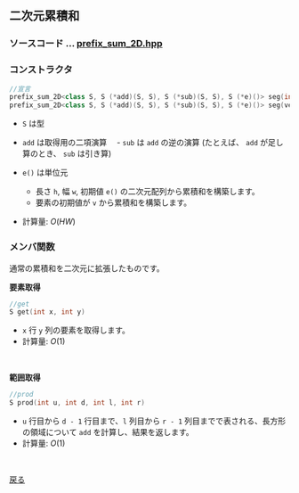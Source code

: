 ## 二次元累積和
### ソースコード $...$ <a href = "prefix_sum_2D.hpp">prefix_sum_2D.hpp</a>
### コンストラクタ
```cpp
//宣言
prefix_sum_2D<class S, S (*add)(S, S), S (*sub)(S, S), S (*e)()> seg(int h, int w)
prefix_sum_2D<class S, S (*add)(S, S), S (*sub)(S, S), S (*e)()> seg(vector<vector<S>> v)
```
- `S` は型
- `add` は取得用の二項演算
  　- `sub` は `add` の逆の演算 (たとえば、 `add` が足し算のとき、 `sub` は引き算)
- `e()` は単位元
  - 長さ `h`, 幅 `w`, 初期値 `e()` の二次元配列から累積和を構築します。
  - 要素の初期値が `v` から累積和を構築します。

- 計算量: $O(HW)$


### メンバ関数
通常の累積和を二次元に拡張したものです。

**要素取得**
```cpp
//get
S get(int x, int y)
```
  - `x` 行 `y` 列の要素を取得します。
  - 計算量: $O(1)$
<br>

**範囲取得**
```cpp
//prod
S prod(int u, int d, int l, int r)
```
  - `u` 行目から `d - 1` 行目まで、`l` 列目から `r - 1` 列目までで表される、長方形の領域について `add` を計算し、結果を返します。
  - 計算量: $O(1)$
<br>

<a href = "https://github.com/tomo-224/klib/blob/main/type/structure.md">戻る</a>
